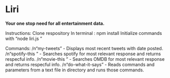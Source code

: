 <h1>Liri</h1>

<strong>Your one stop need for all entertainment data.</strong>

Instructions:
Clone respository
In terminal : npm install
Initialize commands with “node liri.js ”

Commands:
/n“my-tweets” - Displays most recent tweets with date posted.
/n“spotify-this <song-name>” - Searches spotify for most relevant response and returns respecful info.
/n“movie-this <movie-name>” - Searches OMDB for most relevant response and returns respecful info.
/n“do-what-it-says” - Reads commands and parameters from a text file in directory and runs those commands.
